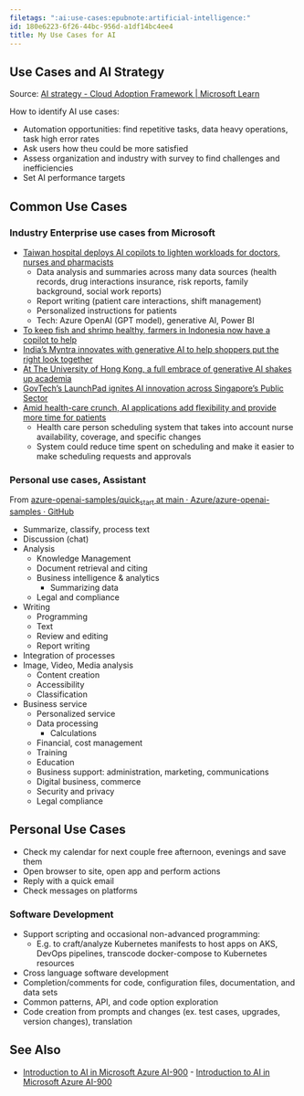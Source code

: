 ```yaml
---
filetags: ":ai:use-cases:epubnote:artificial-intelligence:"
id: 180e6223-6f26-44bc-956d-a1df14bc4ee4
title: My Use Cases for AI
---
```


## Use Cases and AI Strategy

Source: [AI strategy - Cloud Adoption Framework \| Microsoft
Learn](https://learn.microsoft.com/en-us/azure/cloud-adoption-framework/scenarios/ai/strategy?ns-enrollment-type=Collection&ns-enrollment-id=p64xbztoj1kkk5#define-an-ai-technology-strategy)

How to identify AI use cases:

- Automation opportunities: find repetitive tasks, data heavy
  operations, task high error rates
- Ask users how theu could be more satisfied
- Assess organization and industry with survey to find challenges and
  inefficiencies
- Set AI performance targets

## Common Use Cases

### Industry Enterprise use cases from Microsoft

- [Taiwan hospital deploys AI copilots to lighten workloads for doctors,
  nurses and
  pharmacists](https://news.microsoft.com/source/asia/features/taiwan-hospital-deploys-ai-copilots-to-lighten-workloads-for-doctors-nurses-and-pharmacists)
  - Data analysis and summaries across many data sources (health
    records, drug interactions insurance, risk reports, family
    background, social work reports)
  - Report writing (patient care interactions, shift management)
  - Personalized instructions for patients
  - Tech: Azure OpenAI (GPT model), generative AI, Power BI
- [To keep fish and shrimp healthy, farmers in Indonesia now have a
  copilot to
  help](https://news.microsoft.com/source/asia/features/to-keep-fish-and-shrimp-healthy-farmers-in-indonesia-now-have-a-copilot-to-help/)
- [India’s Myntra innovates with generative AI to help shoppers put the
  right look
  together](https://news.microsoft.com/source/asia/features/indias-myntra-innovates-with-generative-ai-to-help-shoppers-put-the-right-look-together/)
- [At The University of Hong Kong, a full embrace of generative AI
  shakes up
  academia](https://news.microsoft.com/source/asia/features/at-the-university-of-hong-kong-a-full-embrace-of-generative-ai-shakes-up-academia/)
- [GovTech’s LaunchPad ignites AI innovation across Singapore’s Public
  Sector](https://news.microsoft.com/en-sg/2024/04/25/govtechs-launchpad-ignites-ai-innovation-across-singapores-public-sector/)
- [Amid health-care crunch, AI applications add flexibility and provide
  more time for
  patients](https://news.microsoft.com/source/emea/features/amid-health-care-crunch-ai-applications-add-flexibility-and-provide-more-time-for-patients/)
  - Health care person scheduling system that takes into account nurse
    availability, coverage, and specific changes
  - System could reduce time spent on scheduling and make it easier to
    make scheduling requests and approvals

### Personal use cases, Assistant

From [azure-openai-samples/quick<sub>start</sub> at main ·
Azure/azure-openai-samples ·
GitHub](https://github.com/Azure/azure-openai-samples/tree/main/quick_start)

- Summarize, classify, process text
- Discussion (chat)
- Analysis
  - Knowledge Management
  - Document retrieval and citing
  - Business intelligence & analytics
    - Summarizing data
  - Legal and compliance
- Writing
  - Programming
  - Text
  - Review and editing
  - Report writing
- Integration of processes
- Image, Video, Media analysis
  - Content creation
  - Accessibility
  - Classification
- Business service
  - Personalized service
  - Data processing
    - Calculations
  - Financial, cost management
  - Training
  - Education
  - Business support: administration, marketing, communications
  - Digital business, commerce
  - Security and privacy
  - Legal compliance

## Personal Use Cases

- Check my calendar for next couple free afternoon, evenings and save
  them
- Open browser to site, open app and perform actions
- Reply with a quick email
- Check messages on platforms

### Software Development

- Support scripting and occasional non-advanced programming:
  - E.g. to craft/analyze Kubernetes manifests to host apps on AKS,
    DevOps pipelines, transcode docker-compose to Kubernetes resources
- Cross language software development
- Completion/comments for code, configuration files, documentation, and
  data sets
- Common patterns, API, and code option exploration
- Code creation from prompts and changes (ex. test cases, upgrades,
  version changes), translation

## See Also

- [Introduction to AI in Microsoft Azure
  AI-900](../006-3-tech-ai-artificial-intelligence-microsoft-azure-ai900) -
  [Introduction to AI in Microsoft Azure
  AI-900](id:dd87d682-2c98-4272-acb2-eafa6ebabf78)
